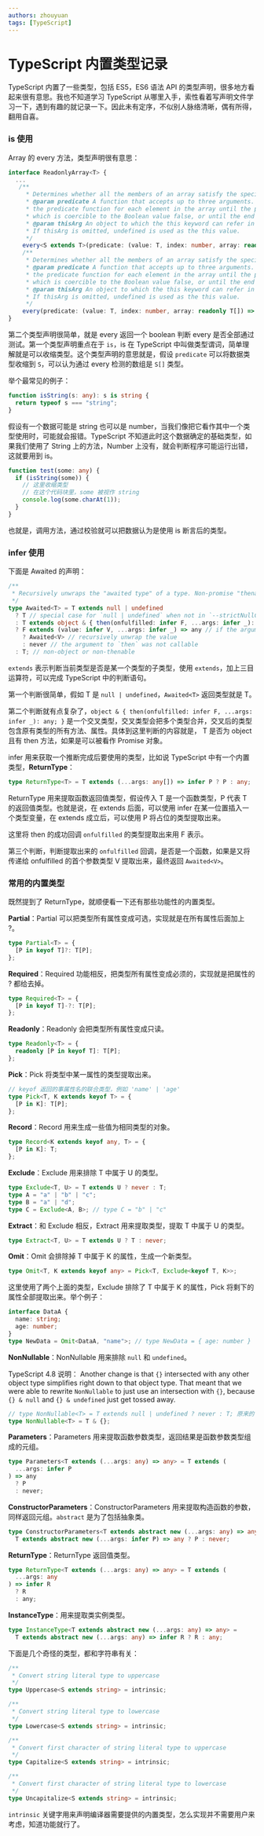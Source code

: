 ```yaml
---
authors: zhouyuan
tags: [TypeScript]
---
```


# TypeScript 内置类型记录

TypeScript 内置了一些类型，包括 ES5，ES6 语法 API 的类型声明，很多地方看起来很有意思。我也不知道学习 TypeScript 从哪里入手，索性看着写声明文件学习一下，遇到有趣的就记录一下。因此未有定序，不似别人脉络清晰，偶有所得，翻用自喜。

### is 使用

Array 的 every 方法，类型声明很有意思：

```ts
interface ReadonlyArray<T> {
  ...
   /**
     * Determines whether all the members of an array satisfy the specified test.
     * @param predicate A function that accepts up to three arguments. The every method calls
     * the predicate function for each element in the array until the predicate returns a value
     * which is coercible to the Boolean value false, or until the end of the array.
     * @param thisArg An object to which the this keyword can refer in the predicate function.
     * If thisArg is omitted, undefined is used as the this value.
     */
    every<S extends T>(predicate: (value: T, index: number, array: readonly T[]) => value is S, thisArg?: any): this is readonly S[];
    /**
     * Determines whether all the members of an array satisfy the specified test.
     * @param predicate A function that accepts up to three arguments. The every method calls
     * the predicate function for each element in the array until the predicate returns a value
     * which is coercible to the Boolean value false, or until the end of the array.
     * @param thisArg An object to which the this keyword can refer in the predicate function.
     * If thisArg is omitted, undefined is used as the this value.
     */
    every(predicate: (value: T, index: number, array: readonly T[]) => unknown, thisArg?: any): boolean;
}
```

第二个类型声明很简单，就是 every 返回一个 boolean 判断 every 是否全部通过测试。第一个类型声明重点在于 `is`，is 在 TypeScript 中叫做类型谓词，简单理解就是可以收缩类型。这个类型声明的意思就是，假设 `predicate` 可以将数据类型收缩到 `S`，可以认为通过 every 检测的数组是 `S[]` 类型。

举个最常见的例子：

```ts
function isString(s: any): s is string {
  return typeof s === "string";
}
```

假设有一个数据可能是 string 也可以是 number，当我们像把它看作其中一个类型使用时，可能就会报错。TypeScript 不知道此时这个数据确定的基础类型，如果我们使用了 String 上的方法，Number 上没有，就会判断程序可能运行出错，这就要用到 is。

```ts
function test(some: any) {
  if (isString(some)) {
    // 这里收缩类型
    // 在这个代码块里，some 被视作 string
    console.log(some.charAt(1));
  }
}
```

也就是，调用方法，通过校验就可以把数据认为是使用 is 断言后的类型。

### infer 使用

下面是 Awaited 的声明：

```ts
/**
 * Recursively unwraps the "awaited type" of a type. Non-promise "thenables" should resolve to `never`. This emulates the behavior of `await`.
 */
type Awaited<T> = T extends null | undefined
  ? T // special case for `null | undefined` when not in `--strictNullChecks` mode
  : T extends object & { then(onfulfilled: infer F, ...args: infer _): any } // `await` only unwraps object types with a callable `then`. Non-object types are not unwrapped
  ? F extends (value: infer V, ...args: infer _) => any // if the argument to `then` is callable, extracts the first argument
    ? Awaited<V> // recursively unwrap the value
    : never // the argument to `then` was not callable
  : T; // non-object or non-thenable
```

`extends` 表示判断当前类型是否是某一个类型的子类型，使用 `extends`，加上三目运算符，可以完成 TypeScript 中的判断语句。

第一个判断很简单，假如 T 是 `null | undefined`，`Awaited<T>` 返回类型就是 T。

第二个判断就有点复杂了，`object & { then(onfulfilled: infer F, ...args: infer _): any; }` 是一个交叉类型，交叉类型会把多个类型合并，交叉后的类型包含原有类型的所有方法、属性。具体到这里判断的内容就是， T 是否为 object 且有 then 方法，如果是可以被看作 Promise 对象。

infer 用来获取一个推断完成后要使用的类型，比如说 TypeScript 中有一个内置类型，**ReturnType**：

```ts
type ReturnType<T> = T extends (...args: any[]) => infer P ? P : any;
```

ReturnType 用来提取函数返回值类型，假设传入 T 是一个函数类型，P 代表 T 的返回值类型。也就是说，在 extends 后面，可以使用 infer 在某一位置插入一个类型变量，在 extends 成立后，可以使用 P 将占位的类型提取出来。

这里将 then 的成功回调 `onfulfilled` 的类型提取出来用 F 表示。

第三个判断，判断提取出来的 `onfulfilled` 回调，是否是一个函数，如果是又将传递给 onfulfilled 的首个参数类型 V 提取出来，最终返回 `Awaited<V>`。

### 常用的内置类型

既然提到了 ReturnType，就顺便看一下还有那些功能性的内置类型。

**Partial**：Partial 可以把类型所有属性变成可选，实现就是在所有属性后面加上 ?。

```ts
type Partial<T> = {
  [P in keyof T]?: T[P];
};
```

**Required**：Required 功能相反，把类型所有属性变成必须的，实现就是把属性的 ? 都给去掉。

```ts
type Required<T> = {
  [P in keyof T]-?: T[P];
};
```

**Readonly**：Readonly 会把类型所有属性变成只读。

```ts
type Readonly<T> = {
  readonly [P in keyof T]: T[P];
};
```

**Pick**：Pick 将类型中某一属性的类型提取出来。

```ts
// keyof 返回的事属性名的联合类型，例如 'name' | 'age'
type Pick<T, K extends keyof T> = {
  [P in K]: T[P];
};
```

**Record**：Record 用来生成一些值为相同类型的对象。

```ts
type Record<K extends keyof any, T> = {
  [P in K]: T;
};
```

**Exclude**：Exclude 用来排除 T 中属于 U 的类型。

```ts
type Exclude<T, U> = T extends U ? never : T;
type A = "a" | "b" | "c";
type B = "a" | "d";
type C = Exclude<A, B>; // type C = "b" | "c"
```

**Extract**：和 Exclude 相反，Extract 用来提取类型，提取 T 中属于 U 的类型。

```ts
type Extract<T, U> = T extends U ? T : never;
```

**Omit**：Omit 会排除掉 T 中属于 K 的属性，生成一个新类型。

```ts
type Omit<T, K extends keyof any> = Pick<T, Exclude<keyof T, K>>;
```

这里使用了两个上面的类型，Exclude 排除了 T 中属于 K 的属性，Pick 将剩下的属性全部提取出来。举个例子：

```ts
interface DataA {
  name: string;
  age: number;
}
type NewData = Omit<DataA, "name">; // type NewData = { age: number }
```

**NonNullable**：NonNullable 用来排除 `null` 和 `undefined`。

TypeScript 4.8 说明： Another change is that `{}` intersected with any other object type simplifies right down to that object type. That meant that we were able to rewrite `NonNullable` to just use an intersection with `{}`, because `{} & null` and `{} & undefined` just get tossed away.

```ts
// type NonNullable<T> = T extends null | undefined ? never : T; 原来的 NonNullable
type NonNullable<T> = T & {};
```

**Parameters**：Parameters 用来提取函数参数类型，返回结果是函数参数类型组成的元组。

```ts
type Parameters<T extends (...args: any) => any> = T extends (
  ...args: infer P
) => any
  ? P
  : never;
```

**ConstructorParameters**：ConstructorParameters 用来提取构造函数的参数，同样返回元组。`abstract` 是为了包括抽象类。

```ts
type ConstructorParameters<T extends abstract new (...args: any) => any> =
  T extends abstract new (...args: infer P) => any ? P : never;
```

**ReturnType**：ReturnType 返回值类型。

```ts
type ReturnType<T extends (...args: any) => any> = T extends (
  ...args: any
) => infer R
  ? R
  : any;
```

**InstanceType**：用来提取类实例类型。

```ts
type InstanceType<T extends abstract new (...args: any) => any> =
  T extends abstract new (...args: any) => infer R ? R : any;
```

下面是几个奇怪的类型，都和字符串有关：

```ts
/**
 * Convert string literal type to uppercase
 */
type Uppercase<S extends string> = intrinsic;

/**
 * Convert string literal type to lowercase
 */
type Lowercase<S extends string> = intrinsic;

/**
 * Convert first character of string literal type to uppercase
 */
type Capitalize<S extends string> = intrinsic;

/**
 * Convert first character of string literal type to lowercase
 */
type Uncapitalize<S extends string> = intrinsic;
```

`intrinsic` 关键字用来声明编译器需要提供的内置类型，怎么实现并不需要用户来考虑，知道功能就行了。
